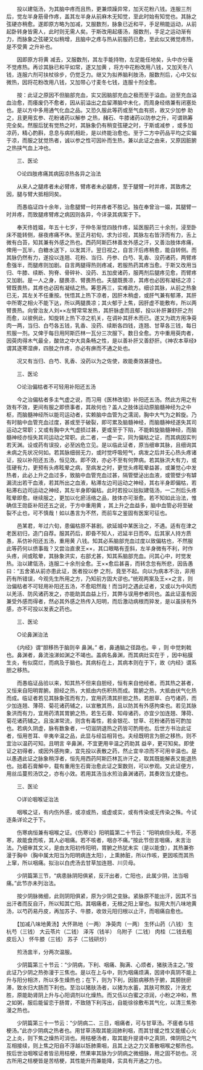 <!-- { "loadSidebar": true } -->
　　投以建瓴汤，为其脑中疼而且热，更兼烦躁异常，加天花粉八钱。连服三剂后，觉左半身筋骨作疼，盖其左半身从前麻木无知觉，至此时始有知觉也。其脉之弦硬亦稍愈。遂即原方略为加减，又服数剂，脉象已近和平，手足稍能运动，从前起卧转身皆需人，此时则无需人矣。于斯改用起痿汤，服数剂，手足之运动渐有力，而脉象之弦硬又似稍增，且脑中之疼与热从前服药已愈，至此似又微觉疼热，是不受黄 之升补也。

　　因即原方将黄 减去，又服数剂，其左手能持物，左足能任地矣，头中亦分毫不觉疼热。再诊其脉已和平如常，遂又加黄 ，将方中花粉改用八钱，又加天冬八钱，连服六剂可扶杖徐步，仍觉乏力。继又为拟养脑利肢汤，服数剂后，心中又似微热，因将花粉改用八钱，又加带心寸麦冬七钱，连服十剂全愈。

　　按：此证之原因不但脑部充血，实又因脑部充血之极而至于溢血。迨至充血溢血治愈，而痿废仍不愈者，因从前溢出之血留滞脑中未化，而周身经络兼有闭塞处也。是以方中多用通气化血之品。又恐久服此等药或至气血有损，故又少加参 助之，且更用玄参、花粉诸药以解参 之热，赭石、牛膝诸药以防参之升，可谓熟筹完全矣。然服后犹有觉热之时，其脉象仍有稍变弦硬之时，于斯或减参 ，或多加凉药，精心酌斟，息息与病机相赴，是以终能治愈也。至于二方中药品平均之实偏于凉，而服之犹觉热者，诚以参之性可因补而生热，兼以此证之由来，又原因脏腑之热挟气血上冲也。

　　三、医论

　　○论四肢疼痛其病因凉热各异之治法

　　从来人之腿疼者未必臂疼，臂疼者未必腿疼，至于腿臂一时并疼，其致疼之因，腿与臂大抵相同矣。

　　而愚临证四十余年，治愈腿臂一时并疼者不胜记。独在奉曾治一媪，其腿臂一时并疼，而致腿疼臂疼之病因则各异，今详录其病案于下。

　　奉天佟姓媪，年五十七岁，于仲冬渐觉四肢作疼，延医服药三十余剂，浸至卧床不能转侧，昼夜疼痛不休。至正月初旬，求为诊视，其脉左右皆浮而有力，舌上微有白苔，知其兼有外感之热也。西药阿斯匹林善发外感之汗，又善治肢体疼痛，俾用一瓦半，白糖水送下，以发其汗。翌日视之，自言汗后疼稍愈，能自转侧。而其脉仍然有力，遂投以连翘、花粉、当归、丹参、白芍、乳香、没药诸药，两臂疼愈强半，而腿疼则加剧。自言两腿得热则疼减，若服热药其疼当愈。于斯又改用当归、牛膝、续断、狗脊、骨碎补、没药、五加皮诸药，服两剂后腿疼见愈，而臂疼又加剧。是一人之身，腿畏凉、臂畏热也。夫腿既畏凉，其疼也必因有凝结之凉；臂既畏热，其疼也必因有凝结之热。筹思再三，实难疏方。细诊其脉，从前之热象已无，其左关不任重按。恍悟其上热下凉者，因肝木稍虚，或肝气兼有郁滞，其肝中所寄之相火不能下达，所以两腿畏凉；其火郁于上焦，因肝虚不能敷布，所以两臂畏热。向曾治友人刘××左臂常常发热，其肝脉虚而且郁，投以补肝兼舒肝之剂而愈，以彼例此，知旋转上热下凉之机关，在调补其肝木而已。遂又为疏方用净萸肉一两，当归、白芍各五钱，乳香、没药、续断各四钱，连翘、甘草各三钱，每日煎服一剂。又俾于每日用阿斯匹林一瓦分三次服下。数日全愈。方中重用萸肉者，因萸肉得木气最全，酸敛之中大具条畅之性，是以善补肝又善舒肝。《神农本草经》谓其逐寒湿痹，四肢之作疼，亦必有痹而不通之处也。

　　况又有当归、白芍、乳香、没药以为之佐使，故能奏效甚捷也。

　　三、医论

　　○论治偏枯者不可轻用补阳还五汤

　　今之治偏枯者多主气虚之说，而习用《医林改错》补阳还五汤。然此方用之有效有不效，更间有服之即偾事者，其故何也？盖人之肢体运动原脑髓神经为之中枢，而脑髓神经所以能司运动者，实赖脑中血管为之濡润，胸中大气为之斡旋。乃有时脑中血管充血过度，甚或至于破裂，即可累及脑髓神经，而脑髓神经遂失其司运动之常职；又或有胸中大气虚损过甚，更或至于下陷，不能斡旋脑髓神经，而脑髓神经亦恒失其司运动之常职。此二者，一虚一实，同为偏枯之证，而其病因实判若天渊。设或药有误投，必至凶危立见。是以临此证者，原当细审其脉，且细询其未病之先状况何如。若其脉细弱无力，或时觉呼吸短气，病发之后并无心热头疼诸证，投以补阳还五汤，恒见效。即不效，亦必不至有何弊病。若其脉洪大有力，或弦硬有力，更预有头疼眩晕之病，至病发之时，更觉头疼眩晕益甚，或兼觉心中发热者，此必上升之血过多，致脑中血管充血过甚，隔管壁泌出血液，或管壁少有罅漏流出若干血液，若其所出之血液，粘滞左边司运动之神经，其右半身即偏枯，若粘滞右边司运动之神经，其左半身即偏枯。此时若投以拙拟建瓴汤，一二剂后头疼眩晕即愈。继续服之，更加以化瘀活络之品，肢体亦可渐愈。若不知如此治法，惟确信王勋臣补阳还五之说，于方中重用黄 ，其上升之血益多，脑中血管必将至破裂不止也，可不慎哉！如以愚言为不然，而前车之鉴固有医案可征也。

　　邑某君，年过六旬，患偏枯原不甚剧。欲延城中某医治之，不遇。适有在津之老医初归，造门自荐。服其药后，即昏不知人，迟延半日而卒。后其家人持方质愚，系仿补阳还五汤，重用黄 八钱。知其必系脑部充血过度以致偏枯也，不然服此等药何以偾事哉？又尝治直隶王××，其口眼略有歪斜，左半身微有不利，时作头疼，间或眩晕，其脉象洪实，右部尤甚，知其系脑部充血。问其心中，时觉发热。治以建瓴汤，连服二十余剂全愈。王××愈后甚喜，而转念忽有所悲，因告愚曰：“五舍弟从前亦患此证，医者投以参 之剂，竟至不起。向以为病本不治，非用药有所错误，今观先生所用之方，乃知前方固大谬也。”统观两案及王××之言，则治偏枯者不可轻用补阳还五汤，不愈昭然哉！而当时之遇此证者，又或以为中风而以羌活、防风诸药发之，亦能助其血益上行，其弊与误用参者同也。盖此证虽有因兼受外感而得者，然必其外感之热传入阳明，而后激动病根而猝发，是以虽挟有外感，亦不可投以发表之药也。

　　三、医论

　　○论鼻渊治法

　　《内经》谓“胆移热于脑则辛 鼻渊。” 者，鼻通脑之径路也。辛 ，则 中觉刺戟也。鼻渊者，鼻流浊涕如渊之不竭也。盖病名鼻渊，而其病灶实在于 ，因中粘膜生炎，有似腐烂，而病及于脑也。其病标在上，其病本则在于下，故《内经》谓系胆之移热。

　　而愚临证品验以来，知其热不但来自胆经，恒有来自他经者。而其热之甚者，又恒来自阳明胃腑。胆经之热，大抵由内伤积热而成。胃腑之热，大抵由伏气化热而成。临证者若见其脉象弦而有力，宜用药清其肝胆之热，若胆草、白芍诸药，而少加连翘、薄荷、菊花诸药辅之，以宣散其热，且以防其有外感拘束也。若见其脉象洪而有力，宜用药清其胃腑之热，若生石膏、知母诸药，亦宜少加连翘、薄荷、菊花诸药辅之。且浊涕常流，则含有毒性，若金银花、甘草、花粉诸药皆可酌加也。若病久阴虚，脉有数象者，一切滋阴退热之药皆可酌用也。后世方书治此证者，恒用苍耳、辛夷辛温之品，此显与经旨相背也。夫经既明言为胆之移热，则不宜治以温药可知。且明言 辛鼻渊，不宜更用辛温之药助其 益辛，更可知矣。即使证之初得者，或因外感拘束，宜先投以表散之药，然止宜辛凉而不可用辛温也。是以愚遇此证之脉象稍浮者，恒先用西药阿斯匹林瓦许汗之，取其既能解表又能退热也。拙着石膏解中，载有重用生石膏治愈此证之案数则，可以参观。又此证便方，用丝瓜蔓煎汤饮之，亦有小效。若用其汤当水煎治鼻渊诸药，其奏效当尤捷也。

　　三、医论

　　○详论咽喉证治法

　　咽喉之证，有内伤外感，或凉或热，或虚或实，或有传染或无传染之殊。今试逐条详论之于下。

　　伤寒病恒兼有咽喉之证。《伤寒论》阳明篇第二十节云：“阳明病但头眩，不恶寒，故能食而咳，其人必咽痛。若不咳者，咽亦不痛。”按此节但言咽痛，未言治法。乃细审其文义，是由太阳初传阳明，胃腑之热犹未实（是以能食），其热兼弥漫于胸中（胸中属太阳当为阳明病连太阳），上熏肺脏，所以作咳，更因咳而其热上窜，所以咽痛。拟治以白虎汤去甘草加连翘、川贝母。

　　少阴篇第三节，“病患脉阴阳俱紧，反汗出者，亡阳也，此属少阴，法当咽痛。”此节亦未列治法。

　　按少阴脉微细，此则阴阳俱紧，原为少阴之变脉。紧脉原不能出汗，因其不当出汗者而反自汗，所以知其亡阳。其咽痛者，无根之阳上窜也。拟用大剂八味地黄汤，以芍药易丹皮，再加苏子、牛膝，收敛元阳归根以止汗，而咽痛自愈也。

　　【加减八味地黄汤】大怀熟地（一两） 净萸肉（一两） 生怀山药（八钱） 生杭芍（三钱） 大云苓片（二钱） 泽泻（钱半） 乌附子（二钱） 肉桂（二钱去粗皮后入） 怀牛膝（三钱） 苏子（二钱研炒）

　　煎汤盅半，分两次温服。

　　少阴篇第三十节云：“少阴病，下利、咽痛、胸满、心烦者，猪肤汤主之。”按此证乃少阴之热弥漫于三焦也。是以在上与中，则为咽痛烦满，因肾中真阴不能上升与阳分相济，所以多生燥热也；在下，则为下利，因脏病移热于腑，其膀胱瘀滞，致水归大肠而下利也。至治以猪肤汤者，以猪为水蓄，其肤可熬胶，汁液尤胜，原能助肾阴上升与心阳调剂以化燥热。而又伍以白蜜之凉润，小粉之冲和，熬之如粥，服后能留恋于肠胃，不致随下利泻出，自能徐徐敷布其气化，以清三焦弥漫之热也。

　　少阴篇第三十一节云：“少阴病二、三日，咽痛者，可与甘草汤。不瘥者与桔梗汤。”此亦少阴病之热者也。用甘草汤取其能润肺利咽，而其甘缓之性又能缓心火之上炎，则下焦之燥热可消也。用桔梗汤者，取其能升提肾中之真阴，俾阴阳之气互相接续，则上焦之阳自不浮越以铄肺熏咽，且其上达之力又善散咽喉之郁热也。按后世治咽喉证者皆忌用桔梗，然果审其脉为少阴病之微细脉，用之固不妨也。况古所用之桔梗皆是苦桔梗，其性能升而兼能降，实具有开通之力也。

